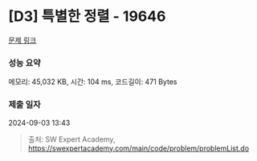 # [D3] 특별한 정렬 - 19646 

[문제 링크](https://swexpertacademy.com/main/code/problem/problemDetail.do?contestProbId=AY1iFPZahycDFAWX) 

### 성능 요약

메모리: 45,032 KB, 시간: 104 ms, 코드길이: 471 Bytes

### 제출 일자

2024-09-03 13:43



> 출처: SW Expert Academy, https://swexpertacademy.com/main/code/problem/problemList.do